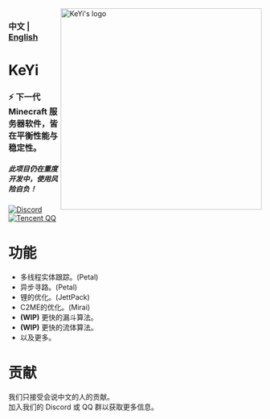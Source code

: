 <img src="https://user-images.githubusercontent.com/83630775/196994084-2c53ac23-f4be-4b90-b6fc-1b0ba65ea1b8.png" alt="KeYi's logo" align="right" width="400">
<div align="left">
  <h3>中文 | <a href="https://github.com/KeYiMC/KeYi/blob/master/README.md">English</a></h3>
  <h1>KeYi</h1>
  <h3>⚡ 下一代 Minecraft 服务器软件，皆在平衡性能与稳定性。</h3>
  <h5>此项目仍在重度开发中，使用风险自负！</h5>

[![Discord](https://img.shields.io/discord/1030133252134027304?color=%235865f2&label=Discord&logo=discord&logoColor=white&style=for-the-badge)](https://discord.gg/Sm2NsY5dpV)
[![Tencent QQ](https://img.shields.io/badge/Tencent%23QQ-%2312B7F5?style=for-the-badge&logo=tencentqq&logoColor=white)](https://jq.qq.com/?_wv=1027&k=i2MG7npf)
</div>

# 功能

- 多线程实体跟踪。(Petal)
- 异步寻路。(Petal)
- 锂的优化。(JettPack)
- C2ME的优化。(Mirai)
- **(WIP)** 更快的漏斗算法。
- **(WIP)** 更快的流体算法。
- 以及更多。

# 贡献

我们只接受会说中文的人的贡献。<br>
加入我们的 Discord 或 QQ 群以获取更多信息。
